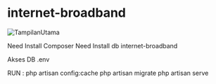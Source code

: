 # internet-broadband

![TampilanUtama](https://github.com/cloudsample6/internet-broadband/blob/master/screenshot.png)


Need Install Composer
Need Install db internet-broadband

Akses DB .env


RUN :
php artisan config:cache
php artisan migrate
php artisan serve
